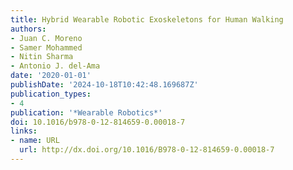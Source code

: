 ```yaml
---
title: Hybrid Wearable Robotic Exoskeletons for Human Walking
authors:
- Juan C. Moreno
- Samer Mohammed
- Nitin Sharma
- Antonio J. del-Ama
date: '2020-01-01'
publishDate: '2024-10-18T10:42:48.169687Z'
publication_types:
- 4
publication: '*Wearable Robotics*'
doi: 10.1016/b978-0-12-814659-0.00018-7
links:
- name: URL
  url: http://dx.doi.org/10.1016/B978-0-12-814659-0.00018-7
---
```

